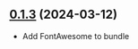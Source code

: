 <a name="0.1.3"></a>
## [0.1.3](https://github.com/zoysanna/angular-editor/compare/v0.1.1...v0.1.3) (2024-03-12)
* Add FontAwesome to bundle

